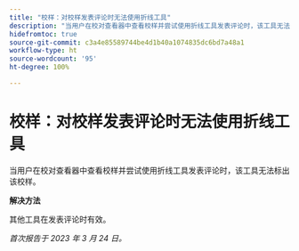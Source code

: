 ```yaml
---
title: "校样：对校样发表评论时无法使用折线工具"
description: "当用户在校对查看器中查看校样并尝试使用折线工具发表评论时，该工具无法标出该校样。"
hidefromtoc: true
source-git-commit: c3a4e85589744be4d1b40a1074835dc6bd7a48a1
workflow-type: ht
source-wordcount: '95'
ht-degree: 100%

---
```



# 校样：对校样发表评论时无法使用折线工具

<!--This article is on the WF and WFP TOCs-->

当用户在校对查看器中查看校样并尝试使用折线工具发表评论时，该工具无法标出该校样。

**解决方法**

其他工具在发表评论时有效。

_首次报告于 2023 年 3 月 24 日。_

